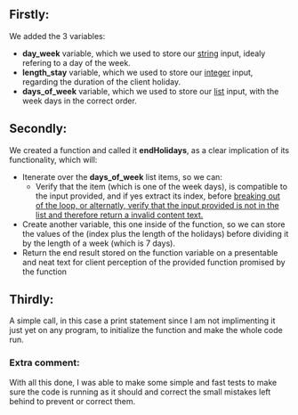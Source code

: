 ## Firstly:
We added the 3 variables:
- **day_week** variable, which we used to store our <ins>string</ins> input, idealy refering to a day of the week.
- **length_stay** variable, which we used to store our <ins>integer</ins> input, regarding the duration of the client holiday.
- **days_of_week** variable, which we used to store our <ins>list</ins> input, with the week days in the correct order.

## Secondly:
We created a function and called it **endHolidays**, as a clear implication of its functionality, which will:
- Itenerate over the **days_of_week** list items, so we can:
   * Verify that the item (which is one of the week days), is compatible to the input provided, and if yes extract its index, before <ins>break<ins>ing out of the loop, or alternatly, verify that the input provided is not in the list and therefore return a invalid content text.
- Create another variable, this one inside of the function, so we can store the values of the (index plus the length of the holidays) before dividing it by the length of a week (which is 7 days).
- Return the end result stored on the function variable on a presentable and neat text for client perception of the provided function promised by the function

## Thirdly:
A simple call, in this case a print statement since I am not implimenting it just yet on any program, to initialize the function and make the whole code run.

### Extra comment:
With all this done, I was able to make some simple and fast tests to make sure the code is running as it should and correct the small mistakes left behind to prevent or correct them.

